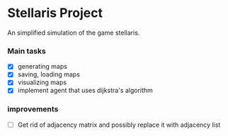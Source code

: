 # Stellaris Project
An simplified simulation of the game stellaris.


### Main tasks
- [x] generating maps
- [x] saving, loading maps
- [x] visualizing maps
- [X] implement agent that uses dijkstra's algorithm

### improvements
- [ ] Get rid of adjacency matrix and possibly replace it with adjacency list

